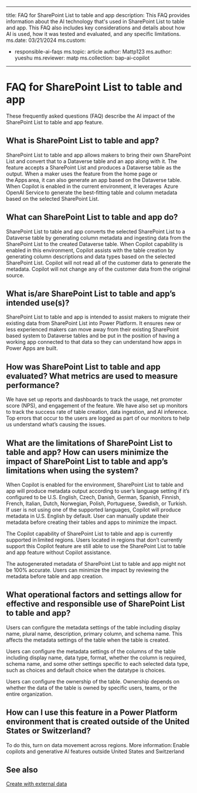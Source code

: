 
---
title: FAQ for SharePoint List to table and app
description: This FAQ provides information about the AI technology that's used in SharePoint List to table and app. This FAQ also includes key considerations and details about how AI is used, how it was tested and evaluated, and any specific limitations.
ms.date: 03/21/2024
ms.custom: 
  - responsible-ai-faqs
ms.topic: article
author: Mattp123
ms.author: yueshu
ms.reviewer: matp
ms.collection: bap-ai-copilot
---
# FAQ for SharePoint List to table and app 

These frequently asked questions (FAQ) describe the AI impact of the SharePoint List to table and app feature.

## What is SharePoint List to table and app? 

SharePoint List to table and app allows makers to bring their own SharePoint List and convert that to a Dataverse table and an app along with it. The feature accepts a SharePoint List and produces a Dataverse table as the output. When a maker uses the feature from the home page or the Apps area, it can also generate an app based on the Dataverse table. When Copilot is enabled in the current environment, it leverages  Azure OpenAI Service to generate the best-fitting table and column metadata based on the selected SharePoint List. 

## What can SharePoint List to table and app do? 

SharePoint List to table and app converts the selected SharePoint List to a Dataverse table by generating column metadata and ingesting data from the SharePoint List to the created Dataverse table. When Copilot capability is enabled in this environment, Copilot assists with the table creation by generating column descriptions and data types based on the selected SharePoint List. Copilot will not read all of the customer data to generate the metadata. Copilot will not change any of the customer data from the original source.  

## What is/are SharePoint List to table and app’s intended use(s)? 

SharePoint List to table and app is intended to assist makers to migrate their existing data from SharePoint List into Power Platform. It ensures new or less experienced makers can move away from their existing SharePoint based system to Dataverse tables and be put in the position of having a working app connected to that data so they can understand how apps in Power Apps are built. 

## How was SharePoint List to table and app evaluated? What metrics are used to measure performance? 

We have set up reports and dashboards to track the usage, net promoter score (NPS), and engagement of the feature. We have also set up monitors to track the success rate of table creation, data ingestion, and AI inference. Top errors that occur to the users are logged as part of our monitors to help us understand what’s causing the issues. 

## What are the limitations of SharePoint List to table and app? How can users minimize the impact of SharePoint List to table and app’s limitations when using the system? 

When Copilot is enabled for the environment, SharePoint List to table and app will produce metadata output according to user’s language setting if it’s configured to be U.S. English, Czech, Danish, German, Spanish, Finnish, French, Italian, Dutch, Norwegian, Polish, Portuguese, Swedish, or Turkish. If user is not using one of the supported languages, Copilot will produce metadata in U.S. English by default. User can manually update their metadata before creating their tables and apps to minimize the impact. 

The Copilot capability of SharePoint List to table and app is currently supported in limited regions. Users located in regions that don’t currently support this Copilot feature are still able to use the SharePoint List to table and app feature without Copilot assistance. 

The autogenerated metadata of SharePoint List to table and app might not be 100% accurate. Users can minimize the impact by reviewing the metadata before table and app creation. 

## What operational factors and settings allow for effective and responsible use of SharePoint List to table and app? 

Users can configure the metadata settings of the table including display name, plural name, description, primary column, and schema name. This affects the metadata settings of the table when the table is created. 

Users can configure the metadata settings of the columns of the table including display name, data type, format, whether the column is required, schema name, and some other settings specific to each selected data type, such as choices and default choice when the datatype is choices. 

Users can configure the ownership of the table. Ownership depends on whether the data of the table is owned by specific users, teams, or the entire organization. 

## How can I use this feature in a Power Platform environment that is created outside of the United States or Switzerland? 

To do this, turn on data movement across regions. More information: Enable copilots and generative AI features outside United States and Switzerland 

## See also 

[Create with external data](../data-platform/create-edit-entities-portal.md#create-with-external-data)